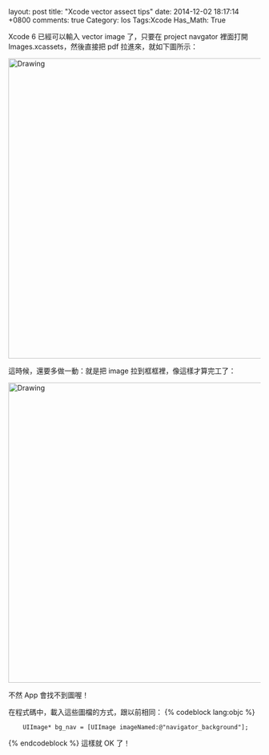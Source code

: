 layout: post
title: "Xcode vector assect tips"
date: 2014-12-02 18:17:14 +0800
comments: true
Category: Ios
Tags:Xcode
Has_Math: True

Xcode 6 已經可以輸入 vector image 了，只要在 project navgator 裡面打開 Images.xcassets，然後直接把 pdf 拉進來，就如下圖所示：

<!--More-->

<img src="http://coding-addict.com/pictures/blogger/vector asset still not ready.png" alt="Drawing" style="width: 600px;"/>

這時候，還要多做一動：就是把 image 拉到框框裡，像這樣才算完工了：

<img src="http://coding-addict.com/pictures/blogger/vector asset ready.png" alt="Drawing" style="width: 600px;"/>

不然 App 會找不到圖喔！

在程式碼中，載入這些圖檔的方式，跟以前相同：
{% codeblock lang:objc %}

		UIImage* bg_nav = [UIImage imageNamed:@"navigator_background"];

{% endcodeblock %}
這樣就 OK 了！
